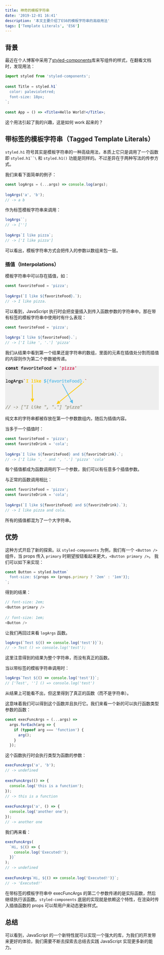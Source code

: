 ```yaml
---
title: 神奇的模板字符串
date: '2019-12-01 16:41'
description: '本文主要介绍了ES6的模板字符串的高级用法'
tags: ['Template Literals', 'ES6']
---
```


## 背景

最近在个人博客中采用了[styled-components](https://www.styled-components.com/)库来写组件的样式，在翻看文档时，发现用法：

```jsx
import styled from 'styled-components';

const Title = styled.h1`
  color: palevioletred;
  font-size: 18px;
`;

const App = () => <Title>Hello World!</Title>;
```

这个用法引起了我的兴趣，这是如何 work 起来的？

## 带标签的模板字符串（Tagged Template Literals）

`styled.h1` 符号其实是模板字符串的一种高级用法，本质上它只是调用了一个函数即 ` styled.h1``\ ` 和 `styled.h1()` 功能是同样的。不过差异在于两种写法的传参方式。

我们来看下面简单的例子：

```javascript
const logArgs = (...args) => console.log(args);

logArgs('a', 'b');
// -> a b
```

作为标签模板字符串来调用：

```javascript
logArgs``;
// -> ['']

logArgs`I like pizza`;
// -> ['I like pizza']
```

可以看出，模板字符串方式会把传入的参数以数组来包一层。

### 插值（Interpolations）

模板字符串中可以存在插值，如：

```javascript
const favoriteFood = 'pizza';

logArgs(`I like ${favoriteFood}.`);
// -> I like pizza.
```

可以看到，JavaScript 执行时会把变量插入到传入函数参数的字符串中。那在带有标签的模板字符串中使用时有什么表现：

```javascript
const favoriteFood = 'pizza';

logArgs`I like ${favoriteFood}.`;
// -> ['I like ', '.'] 'pizza'
```

我们从结果中看到第一个结果还是字符串的数组，里面的元素在插值处分割而插值的内容则作为第二个参数被传递。

![logargs explanation](./logargs-explanation.png)

纯文本的字符串都被存放在第一个参数数组内，随后为插值内容。

当多于一个插值时：

```javascript
const favoriteFood = 'pizza';
const favoriteDrink = 'cola';

logArgs`I like ${favoriteFood} and ${favoriteDrink}.`;
// -> ['I like ', ' and ', '.'] 'pizza' 'cola'
```

每个插值都成为函数调用的下一个参数，我们可以有任意多个插值参数。

与正常的函数调用相比：

```javascript
const favoriteFood = 'pizza';
const favoriteDrink = 'cola';

logArgs(`I like ${favoriteFood} and ${favoriteDrink}.`);
// -> I like pizza and cola.
```

所有的插值都混为了一个大字符串。

## 优势

这种方式开启了新的探索。以 `styled-components` 为例，我们有一个 `<Button />` 组件，当 props 传入 `primary` 时期望按钮看起来更大，`<Button primary />`。
我们可以如下来实现：

```javascript
const Button = styled.button`
  font-size: ${props => (props.primary ? '2em' : '1em')};
`;
```

得到的结果：

```javascript
// font-size: 2em;
<Button primary />

// font-size: 1em;
<Button />
```

让我们再回过来看 `logArgs` 函数。

```javascript
logArgs(`Test ${() => console.log('test')}`);
// -> Test () => console.log('test');
```

这里注意得到的结果为整个字符串，而没有真正的函数。

当以带标签的模板字符串调用时：

```javascript
logArgs`Test ${() => console.log('test')}`;
// ['Test', ''] () => console.log('test')
```

从结果上可能看不出，但这里得到了真正的函数（而不是字符串）。

这意味着我们可以得到这个函数并且执行它。我们来看一个新的可以执行函数类型参数的函数：

```javascript
const execFuncArgs = (...args) =>
  args.forEach(arg => {
    if (typeof arg === 'function') {
      arg();
    }
  });
```

这个函数执行时会执行类型为函数的参数：

```javascript
execFuncArgs('a', 'b');
// -> undefined

execFuncArgs(() => {
  console.log('this is a function');
});
// -> this is a function

execFuncArgs('a', () => {
  console.log('another one');
});
// -> another one
```

我们再来看：

```javascript
execFuncArgs(
  `Hi, ${() => {
    console.log('Executed!');
  }}`
);
// -> undefined

execFuncArgs`Hi, ${() => console.log('Executed!')}`;
// -> 'Executed!'
```

在带标签的模板字符串中 execFuncArgs 的第二个参数传递的是实际函数，然后继续执行该函数。`styled-components` 底层的实现就是依赖这个特性，在渲染时传入插值函数的 props 可以帮用户来动态更新样式。

## 总结

可以看到，JavaScript 的一个新特性就可以实现一个强大的库，为我们的开发带来更好的体验，我们需要不断去探索去总结去实践 JavaScript 实现更多新的能力。
